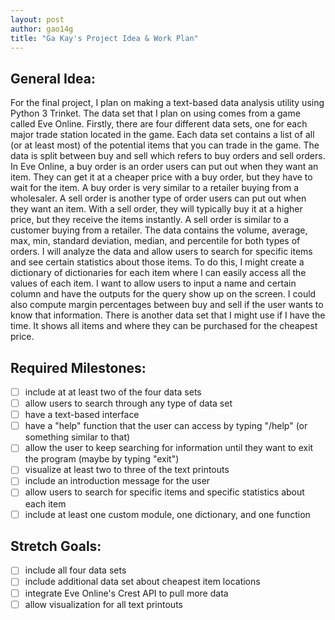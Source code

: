 ```yaml
---
layout: post
author: gao14g
title: "Ga Kay's Project Idea & Work Plan"
--- 
```


## General Idea:
For the final project, I plan on making a text-based data analysis utility using Python 3 Trinket. The data set that I plan on using comes from a game called Eve Online. Firstly, there are four different data sets, one for each major trade station located in the game. Each data set contains a list of all (or at least most) of the potential items that you can trade in the game. The data is split between buy and sell which refers to buy orders and sell orders. In Eve Online, a buy order is an order users can put out when they want an item. They can get it at a cheaper price with a buy order, but they have to wait for the item. A buy order is very similar to a retailer buying from a wholesaler. A sell order is another type of order users can put out when they want an item. With a sell order, they will typically buy it at a higher price, but they receive the items instantly. A sell order is similar to a customer buying from a retailer. The data contains the volume, average, max, min, standard deviation, median, and percentile for both types of orders. I will analyze the data and allow users to search for specific items and see certain statistics about those items. To do this, I might create a dictionary of dictionaries for each item where I can easily access all the values of each item. I want to allow users to input a name and certain column and have the outputs for the query show up on the screen. I could also compute margin percentages between buy and sell if the user wants to know that information. There is another data set that I might use if I have the time. It shows all items and where they can be purchased for the cheapest price. 

## Required Milestones:

- [ ] include at at least two of the four data sets
- [ ] allow users to search through any type of data set
- [ ] have a text-based interface
- [ ] have a "help" function that the user can access by typing "/help" (or something similar to that)
- [ ] allow the user to keep searching for information until they want to exit the program (maybe by typing "exit")
- [ ] visualize at least two to three of the text printouts
- [ ] include an introduction message for the user
- [ ] allow users to search for specific items and specific statistics about each item
- [ ] include at least one custom module, one dictionary, and one function

## Stretch Goals:

- [ ] include all four data sets
- [ ] include additional data set about cheapest item locations
- [ ] integrate Eve Online's Crest API to pull more data
- [ ] allow visualization for all text printouts
